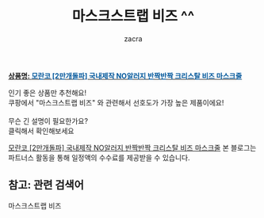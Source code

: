 ﻿---
layout: post
title:  "마스크스트랩 비즈 ^^"
author: zacra
categories: [ 아이템 ]
tags: [마스크스트랩 비즈]
image: https://static.coupangcdn.com/image/vendor_inventory/c1fa/0e0f0c42eb7df6b5d879bd924698a178ae81615231dd71a3e26207390783.jpg 
description: "쿠팡에서 마스크스트랩 비즈 관련 키워드로 가장 고객 선호도가 높은 제품이랍니다."
rating: 4.5
---

<a href="https://link.coupang.com/re/AFFSDP?lptag=AF8407795&pageKey=1803519410&itemId=3068458449&vendorItemId=74041866199&traceid=V0-153-3d8620cdd329d36e"><b>상품명: <font color='#01579B'>모란코 [2만개돌파] 국내제작 NO알러지 반짝반짝 크리스탈 비즈 마스크줄</font></b></a>

인기 좋은 상품만 추천해요!<br/>
쿠팡에서 "마스크스트랩 비즈" 와 관련해서 선호도가 가장 높은 제품이에요!<br/><br/>
무슨 긴 설명이 필요한가요?  
클릭해서 확인해보세요


<a href="https://link.coupang.com/re/AFFSDP?lptag=AF8407795&pageKey=1803519410&itemId=3068458449&vendorItemId=74041866199&traceid=V0-153-3d8620cdd329d36e">모란코 [2만개돌파] 국내제작 NO알러지 반짝반짝 크리스탈 비즈 마스크줄</a>
본 블로그는 파트너스 활동을 통해 일정액의 수수료를 제공받을 수 있습니다.

## 참고: 관련 검색어    
마스크스트랩 비즈
